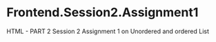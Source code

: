 # Frontend.Session2.Assignment1
HTML - PART 2 Session 2 Assignment 1 on Unordered and ordered List 
